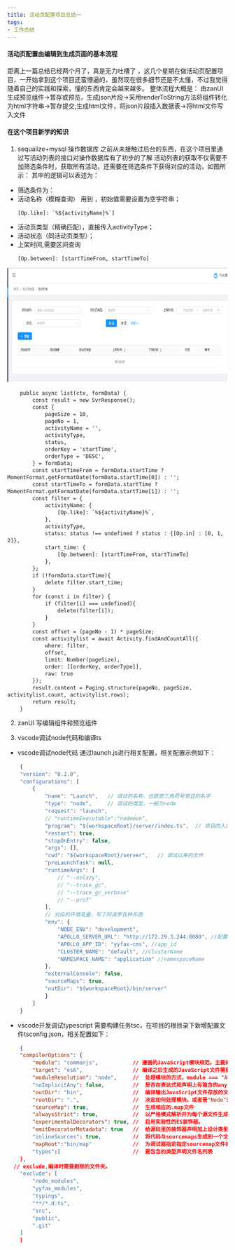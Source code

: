 ```yaml
---
title: 活动页配置项目总结一
tags:
- 工作总结
---
```

#### 活动页配置由编辑到生成页面的基本流程
距离上一篇总结已经两个月了，真是无力吐槽了 ，这几个星期在做活动页配置项目，一开始拿到这个项目还蛮懵逼的，虽然现在很多细节还是不太懂，不过我觉得随着自己的实践和探索，懂的东西肯定会越来越多。
整体流程大概是：
由zanUI生成预览组件->暂存或预览，生成json片段->采用renderToString方法将组件转化为html字符串->暂存提交,生成html文件，将json片段插入数据表->将html文件写入文件

#### 在这个项目新学的知识
1. sequalize+mysql 操作数据库
之前从未接触过后台的东西，在这个项目里通过写活动列表的接口对操作数据库有了初步的了解
活动列表的获取不仅需要不加筛选条件时，获取所有活动，还需要在筛选条件下获得对应的活动，如图所示：
其中的逻辑可以表述为：
- 筛选条件为：
- 活动名称（模糊查询）
用到 ，初始值需要设置为空字符串；
    ```
    [Op.like]: `%${activityName}%`]
    ```
- 活动页类型（精确匹配），直接传入activityType；
- 活动状态（同活动页类型）；
- 上架时间,需要区间查询
    ```
    [Op.between]: [startTimeFrom, startTimeTo]
    ```

<img src="09/activityList.png"   height="260"/>

```
    public async list(ctx, formData) {
        const result = new SvrResponse();
        const {
            pageSize = 10,
            pageNo = 1,
            activityName = '',
            activityType,
            status,
            orderKey = 'startTime',
            orderType = 'DESC',
        } = formData;
        const startTimeFrom = formData.startTime ? MomentFormat.getFormatDate(formData.startTime[0]) : '';
        const startTimeTo = formData.startTime ? MomentFormat.getFormatDate(formData.startTime[1]) : '';
        const filter = {
            activityName: {
                [Op.like]: `%${activityName}%`,
            },
            activityType,
            status: status !== undefined ? status : {[Op.in] : [0, 1, 2]},
            start_time: {
                [Op.between]: [startTimeFrom, startTimeTo]
            },
        };
        if (!formData.startTime){
            delete filter.start_time;
        }
        for (const i in filter) {
            if (filter[i] === undefined){
                delete(filter[i]);
            }
        }
        const offset = (pageNo - 1) * pageSize;
        const activitylist = await Activity.findAndCountAll({
            where: filter,
            offset,
            limit: Number(pageSize),
            order: [[orderKey, orderType]],
            raw: true
        });
        result.content = Paging.structure(pageNo, pageSize, activitylist.count, activitylist.rows);
        return result;
    }
```

2.  zanUI 写编辑组件和预览组件

3.  vscode调试node代码和编译ts
- vscode调试node代码
通过launch.js进行相关配置，相关配置示例如下：
```launch.js
    {
    "version": "0.2.0", 
    "configurations": [
        {
            "name": "Launch",   // 调试的名称，也就是三角符号旁边的名字
            "type": "node",     // 调试的类型，一般为node
            "request": "launch",
            // "runtimeExecutable":"nodemon",
            "program": "${workspaceRoot}/server/index.ts",  // 项目的入口文件
            "restart": true,
            "stopOnEntry": false,
            "args": [],
            "cwd": "${workspaceRoot}/server",   // 调试以来的文件
            "preLaunchTask": null,
            "runtimeArgs": [
                // "--nolazy",
                // "--trace_gc",
                // "--trace_gc_verbose"
                // "--prof"
            ],
            // 对应的环境变量，写了阿波罗各种东西
            "env": {
                "NODE_ENV": "development",
                "APOLLO_SERVER_URL": "http://172.29.3.244:8080", //配置中心服务地址
                "APOLLO_APP_ID": "yyfax-cms", //app_id
                "CLUSTER_NAME": "default", //clusterName
                "NAMESPACE_NAME": "application" //namespaceName
            },
            "externalConsole": false,
            "sourceMaps": true,
            "outDir": "${workspaceRoot}/bin/server"
            }
        ]
    }
```
- vscode开发调试typescript
需要构建任务tsc，在项目的根目录下新增配置文件tsconfig.json，相关配置如下：

```tsconfig.json
    {
    "compilerOptions": {
        "module": "commonjs",           // 遵循的JavaScript模块规范。主要的候选项有：commonjs、AMD和es2015
        "target": "es6",                // 编译之后生成的JavaScript文件需要遵循的标准,有三个候选项：es3、es5、es2015
        "moduleResolution": "node",     //  处理模块的方式，module === "AMD" | "System" | "ES6" ? "Classic" : "Node"
        "noImplicitAny": false,         //  是否在表达式和声明上有隐含的any类型时报错
        "outDir": "bin",                //  编译输出JavaScript文件存放的文件夹
        "rootDir": ".",                 //  决定如何处理模块。或者是"Node"对于Node.js/io.js，或者是"Classic"（默认）。
        "sourceMap": true,              //  生成相应的.map文件
        "alwaysStrict": true,           //  以严格模式解析并为每个源文件生成"use strict"语句
        "experimentalDecorators": true, //  启用实验性的ES装饰器。
        "emitDecoratorMetadata": true   //  给源码里的装饰器声明加上设计类型元数据。
        "inlineSources": true,          //  将代码与sourcemaps生成到一个文件中
        "mapRoot":"bin/map"             //  为调试器指定指定sourcemap文件的路径，而不是使用生成时的路径
        "types":[                       //  要包含的类型声明文件名列表
    },
  // exclude,编译时需要剔除的文件夹。
    "exclude": [
        "node_modules",
        "yyfax_modules",
        "typings",
        "**/*.d.ts",
        "src",
        "public",
        ".git"
    ]
    }
```